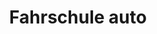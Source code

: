 ---
_schema: default
title: Fahrschule auto
seo:
  description: Bus fahren lernen mit der Fahrschule Loyal in Zürich! ✓ Kompetente Fahrlehrer:innen ✓ Umfassende Ausbildung ✓ Jetzt anmelden für Kategorie D!
  title: Busführerschein Kategorie D mit Fahrschule Loyal
  keywords:
    - Fahrschule Bus
    - Führerschein D
    - Kategorie D
    - Busfahren lernen
    - Fahrschule Loyal
  openGraph:
    title: Busführerschein Kategorie D mit Fahrschule Loyal
    description: Bus fahren lernen mit der Fahrschule Loyal in Zürich! ✓ Kompetente Fahrlehrer:innen ✓ Umfassende Ausbildung ✓ Jetzt anmelden für Kategorie D!
    url: https://www.fahrschuleloyal.ch/fahrschule-bus-kategorie-d
    type: website
    images:
      url: https://www.fahrschuleloyal.ch/loyal.logo.cdr.svg
  canonical: https://www.fahrschuleloyal.ch/fahrschule-bus-kategorie-d
  metadatabase: https://www.fahrschuleloyal.ch/fahrschule-bus-kategorie-d
content_blocks:
  - _bookshop_name: Fahrschule/Banner
    h1: "Busfahren leicht gemacht – Kategorie D"
    desc: "Werde Busfahrer! Unsere Schulung für die Kategorie D bereitet dich optimal auf das sichere und verantwortungsvolle Fahren von Bussen vor."
  - _bookshop_name: Fahrschule/FScroll
    kat: "Kategorie D"
    scrollrightimg: "/whitebus-removebg-preview.png"
    pointsData:
      - number: 1
        heading: "Gesuch"
        description: "Du stellst mittels Formular ein Lernfahrgesuch an das Strassenverkehrsamt deines Wohnsitzkantons. Dieses Formular erhältst du bei uns, direkt beim Strassenverkehrsamt oder als Download unter www.strassenverkehrsamt.ch."
      - number: 2
        heading: "Verkehrsmedizinische Untersuchung"
        description: "Du stellst mittels Formular ein Lernfahrgesuch an das Strassenverkehrsamt deines Wohnsitzkantons. Dieses Formular erhältst du bei uns, direkt beim Strassenverkehrsamt oder als Download unter www.strassenverkehrsamt.ch."
      - number: 3
        heading: "Erhalt Lernfahrausweis"
        description: "Du erhältst den Lernfahrausweis direkt vom Strassenverkehrsamt deines Wohnsitzkantons per Post zugestellt. Dieser ist 24 Monate gültig."
      - number: 4
        heading: "Zusatztheorieprüfung"
        description: "Du erhältst per Post eine Zulassungsbestätigung zur obligatorischen Theorieprüfung, welche du beim Strassenverkehrsamt deines Wohnsitzkantons absolvierst."
        highlighted: true
      - number: 5
        heading: "Kurse und Fahrlektionen"
        description: "Wir bereiten dich mit Vorbereitungskursen (an 8 modularen Kursabenden zu je 2.5 Stunden, jeweils Dienstag und Donnerstag ) auf die theoretische und mit Fahrlektionen auf die praktische Prüfung vor."
  - _bookshop_name: Fahrschule/Crew
    kat: "Kategorie D"
    newSection:
      header: "Busprüfung in einer Woche"
      description:
        - "Die Fahrschule Loyal steht für Qualität und Leidenschaft in der Fahrausbildung. Mit modernsten Fahrzeugen und erfahrenen Fahrlehrern bereiten wir motivierte Fahrer professionell auf ihre Ausbildung vor – von der Grundschulung bis zur Prüfung."
        - "Unsere Tagesfahrschule beginnt in der Nähe unserer Fahrschüler und erstreckt sich über den gesamten Tag. Das Mittagessen ist im Preis inbegriffen und wird vom Fahrlehrer organisiert."
      prerequisite:
        title: "Voraussetzung"
        items:
          - "Lernfahrausweis Kategorie D"
          - "Theorieprüfung bestanden"
      duration:
        title: "Start und Dauer"
        items:
          - "Mo. bis Fr. jeweils ganztags Fahrunterricht."
          - "Freitag Nachmittag findet die Prüfung für Kategorie C im Albisgütli, oder Winterthur für Kategorie D im Albisgütli statt."
      cost:
        title: "Kosten"
        items:
          - "Preis CHF 9'880.- (Ratenzahlung möglich)"
      miscs:
        title: "Sonstiges"
        items:
          - "Die Theorieprüfung muss vor der Planung der intensiven Ausbildung abgeschlossen sein."
      heroImage:
        imgUrl: "/415842752-a56fd59b-e80f-4c08-99cc-1889b63c9d3e.png"
        contactHeader: "Kontakt"
        contactPhone:
          label: "Telefon"
          phoneNo: "+41 78 800 90 91"
        contactMail:
          label: "E-Mail"
          email: "info@fahrschuleloyal.ch"
  - _bookshop_name: Fahrschule/PCategory
    kat: "Kategorie D"
  - _bookshop_name: Fahrschule/FMiddle
    othercontainers:
      - title: "Praktische Prüfung"
        paragraph: "Nach erfolgreich absolvierter Theorieprüfung absolvierst du beim Strassenverkehrsamt deines Wohnsitzkantons die praktische Prüfung. Nach erfolgreicher Prüfung der Kategorie D erhälst du automatisch die Kategorien B1, C1, D1, F, G, M und BPT."
  - _bookshop_name: Fahrschule/BindingContacts
    heading: Jetzt unverbindlich \n kontaktieren
    description: >
      Gerne stelle ich mich bei dir persönlich vor. Zögere nicht mich anzurufen und mach dir selbst ein Bild von mir!
    socialLinks:
      - href: "https://facebook.com/"
        src: /facebook-brands-solid.svg
        alt: Facebook
        width: 30
        height: 30
      - href: "https://www.instagram.com/fahrschuleloyal"
        src: /square-instagram-brands-solid.svg
        alt: Instagram
        width: 34
        height: 34
      - href: "https://google.com"
        src: /google-brands-solid.svg
        alt: google
        width: 28
        height: 28
    button_text: Jetzt kontaktieren
    button_link: /kontakt
  - _bookshop_name: Fahrschule/CarSection
    carselection:
      - img: "/Web-kombi.png"
        car: "Kategorie D1 - Kombi"
      - img: "/Web-bus.png"
        car: "Kategorie D - Bus"
  - _bookshop_name: Fahrschule/PriceSection
    pricesection:
      - amount: "CHF 700"
        proLektion: ""
        title: "Vorbereitungskurs Theorieprüfung"
      - amount: "CHF 200"
        proLektion: ""
        title: "Versicherungsbeitrag"
      - amount: "CHF 1'900"
        proLektion: ""
        title: "CZV-Grundausbildung (für gewerbsmässigen Personen- und Gütertransport)"
      - amount: "CHF 140"
        proLektion: " / pro Lektion"
        title: "Kategorie D1 - Einzel Fahrstunde"
      - amount: "CHF 190"
        proLektion: " / pro Lektion"
        title: "Kategorie D - Einzel Fahrstunde"
contact_form:
  questionText: "Hast du Fragen oder benötigst du weitere Informationen?"
  welcomeText: "Wir freuen uns auf deine Kontaktaufnahme."
  phone: "+41 78 800 90 91"
  mail: "info@fahrschuleloyal.ch"
---